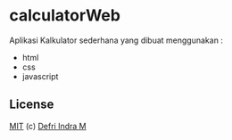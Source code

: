 # calculatorWeb

Aplikasi Kalkulator sederhana yang dibuat menggunakan : 

* html
* css
* javascript

## License

[MIT](LICENSE) (c) [Defri Indra M](https://github.com/defrindr)
